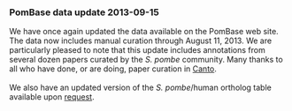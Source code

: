 ### PomBase data update 2013-09-15

We have once again updated the data available on the PomBase web site.
The data now includes manual curation through August 11, 2013. We are
particularly pleased to note that this update includes annotations from
several dozen papers curated by the *S. pombe* community. Many thanks to
all who have done, or are doing, paper curation in
[Canto](http://curation.pombase.org/pombe/).\
\
We also have an updated version of the *S. pombe*/human ortholog table
available upon [request](mailto:helpdesk@pombase.org).
